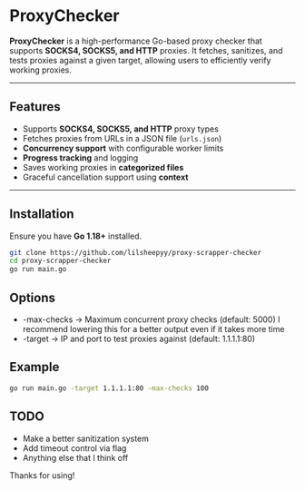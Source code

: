 # ProxyChecker

**ProxyChecker** is a high-performance Go-based proxy checker that supports **SOCKS4, SOCKS5, and HTTP** proxies. It fetches, sanitizes, and tests proxies against a given target, allowing users to efficiently verify working proxies.

---

## Features

- Supports **SOCKS4, SOCKS5, and HTTP** proxy types  
- Fetches proxies from URLs in a JSON file (`urls.json`)  
- **Concurrency support** with configurable worker limits  
- **Progress tracking** and logging  
- Saves working proxies in **categorized files**  
- Graceful cancellation support using **context**  

---

## Installation

Ensure you have **Go 1.18+** installed.  

```sh
git clone https://github.com/lilsheepyy/proxy-scrapper-checker
cd proxy-scrapper-checker
go run main.go
```


## Options

- -max-checks → Maximum concurrent proxy checks (default: 5000) I recommend lowering this for a better output even if it takes more time
- -target → IP and port to test proxies against (default: 1.1.1.1:80)

## Example
```sh
go run main.go -target 1.1.1.1:80 -max-checks 100
```

## TODO
- Make a better sanitization system
- Add timeout control via flag
- Anything else that I think off

Thanks for using!
